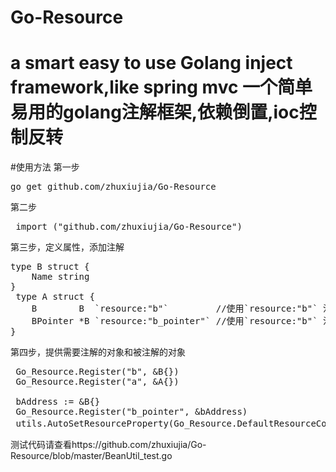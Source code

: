 # Go-Resource
# a smart easy to use Golang inject  framework,like spring mvc 一个简单易用的golang注解框架,依赖倒置,ioc控制反转
#使用方法
第一步
<pre>
go get github.com/zhuxiujia/Go-Resource
</pre>
第二步
<pre>
 import ("github.com/zhuxiujia/Go-Resource")
</pre>
第三步，定义属性，添加注解
<pre>
type B struct {
	Name string
}
 type A struct {
	B        B  `resource:"b"`         //使用`resource:"b"` 注解注入对象 Annotated injection object
	BPointer *B `resource:"b_pointer"` //使用`resource:"b"` 注解注入指针对象
}
</pre>
第四步，提供需要注解的对象和被注解的对象
<pre>
 Go_Resource.Register("b", &B{})
 Go_Resource.Register("a", &A{})
 
 bAddress := &B{}
 Go_Resource.Register("b_pointer", &bAddress)
 utils.AutoSetResourceProperty(Go_Resource.DefaultResourceContext,true)//自动设置属性为注解对象
</pre>
测试代码请查看https://github.com/zhuxiujia/Go-Resource/blob/master/BeanUtil_test.go
